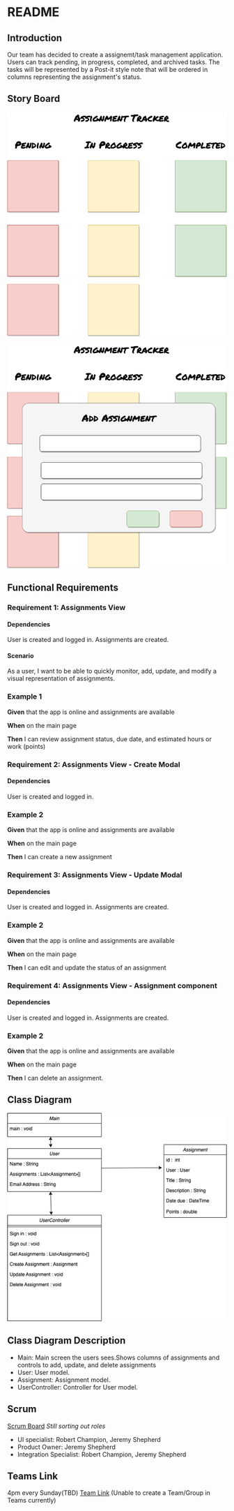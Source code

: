 # README

## Introduction

Our team has decided to create a assignemt/task management application. Users can track pending, in progress, completed, and archived tasks. The tasks will be represented by a Post-it style note that will be ordered in columns representing the assignment's status.

## Story Board

![Mock_One](https://github.com/jeremylshepherd/assignment_tracker/blob/master/assets/Assignment%20Tracker%20Mock%2001.drawio.png?raw=true)

![Mock_Two](https://github.com/jeremylshepherd/assignment_tracker/blob/master/assets/Assignment%20Tracker%20Mock%2002.drawio.png?raw=true)

## Functional Requirements

### Requirement 1: Assignments View

#### Dependencies

User is created and logged in. Assignments are created.

#### Scenario

As a user, I want to be able to quickly monitor, add, update, and modify a visual representation of assignments.

### Example 1

**Given** that the app is online and assignments are available

**When** on the main page

**Then** I can review assignment status, due date, and estimated hours or work (points)

### Requirement 2: Assignments View - Create Modal

#### Dependencies

User is created and logged in.

### Example 2

**Given** that the app is online and assignments are available

**When** on the main page

**Then** I can create a new assignment

### Requirement 3: Assignments View - Update Modal

#### Dependencies

User is created and logged in. Assignments are created.

### Example 2

**Given** that the app is online and assignments are available

**When** on the main page

**Then** I can edit and update the status of an assignment

### Requirement 4: Assignments View - Assignment component

#### Dependencies

User is created and logged in. Assignments are created.

### Example 2

**Given** that the app is online and assignments are available

**When** on the main page

**Then** I can delete an assignment.

## Class Diagram

![image](https://github.com/jeremylshepherd/assignment_tracker/blob/master/assets/Assignment%20Tracker%20Class%20Diagram.drawio.png?raw=true)

## Class Diagram Description

- Main: Main screen the users sees.Shows columns of assignments and controls to add, update, and delete assignments
- User: User model.
- Assignment: Assignment model.
- UserController: Controller for User model.

## Scrum

[Scrum Board](https://github.com/users/jeremylshepherd/projects/1/views/1?layout=board)
_Still sorting out roles_

- UI specialist: Robert Champion, Jeremy Shepherd
- Product Owner: Jeremy Shepherd
- Integration Specialist: Robert Champion, Jeremy Shepherd

## Teams Link

4pm every Sunday(TBD)
[Team Link](TBD) (Unable to create a Team/Group in Teams currently)
